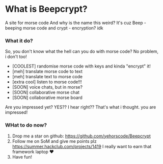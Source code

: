 # What is Beepcrypt?
A site for morse code
And why is the name this weird?
It's cuz Beep - beeping morse code and crypt - encryption? idk

### What it do?
So, you don't know what the hell can you do with morse code? No problem, i don't too!
- [COOLEST] randomise morse code with keys and kinda "encrypt" it!
- [meh] translate morse code to text
- [meh] translate text to morse code
- [extra cool] listen to morse code!!!
- [SOON] voice chats, but in morse?
- [SOON] collaborative morse chat
- [SOON] collaborative morse board

Are you impressed yet? YES?? I hear right?? That's what i thought. you are impressed!
### WHat to do now?
1. Drop me a star on github: https://github.com/yehorscode/Beepcrypt
2. Follow me on SoM and give me points plz https://summer.hackclub.com/projects/1419
I really want to earn that framework laptop ❤️
3. Have fun!

